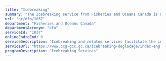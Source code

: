 ```yaml
---
title: "Icebreaking"
summary: "The Icebreaking service from Fisheries and Oceans Canada is not available end-to-end online, according to the GC Service Inventory."
url: "gc/dfo/1037"
department: "Fisheries and Oceans Canada"
departmentAcronym: "dfo"
serviceId: "1037"
onlineEndtoEnd: 0
serviceDescription: "Icebreaking and related services facilitate the informed, safe and timely movement of maritime traffic through and around ice-covered Canadian waters for the benefit of industry and communities."
serviceUrl: "https://www.ccg-gcc.gc.ca/icebreaking-deglacage/index-eng.html"
programDescription: "Icebreaking Services"
---
```

